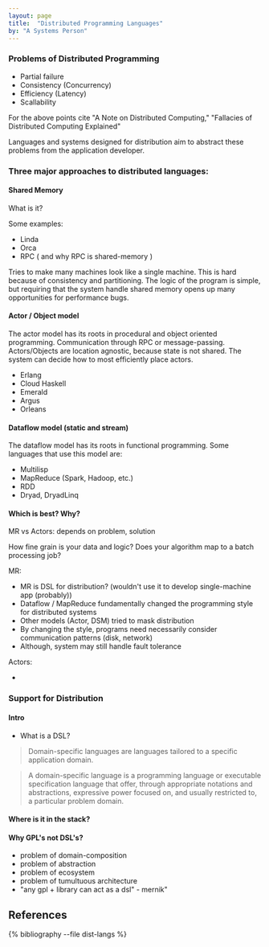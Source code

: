 ```yaml
---
layout: page
title:  "Distributed Programming Languages"
by: "A Systems Person"
---
```


### Problems of Distributed Programming

* Partial failure
* Consistency (Concurrency)
* Efficiency (Latency)
* Scallability

For the above points cite "A Note on Distributed Computing," "Fallacies of Distributed Computing Explained"

Languages and systems designed for distribution aim to abstract these problems from the application developer.


### Three major approaches to distributed languages:

#### Shared Memory

What is it?

Some examples:

* Linda
* Orca
* RPC ( and why RPC is shared-memory )

Tries to make many machines look like a single machine.
This is hard because of consistency and partitioning.
The logic of the program is simple, but requiring that the system handle shared memory opens up many opportunities for performance bugs.

#### Actor / Object model

The actor model has its roots in procedural and object oriented programming.
Communication through RPC or message-passing.
Actors/Objects are location agnostic, because state is not shared.
The system can decide how to most efficiently place actors.

* Erlang
* Cloud Haskell
* Emerald
* Argus
* Orleans

#### Dataflow model (static and stream)

The dataflow model has its roots in functional programming.
Some languages that use this model are:

* Multilisp
* MapReduce (Spark, Hadoop, etc.)
* RDD
* Dryad, DryadLinq

#### Which is best? Why?

MR vs Actors: depends on problem, solution

How fine grain is your data and logic?
Does your algorithm map to a batch processing job?

MR:

* MR is DSL for distribution? (wouldn't use it to develop single-machine app (probably))
* Dataflow / MapReduce fundamentally changed the programming style for distributed systems
* Other models (Actor, DSM) tried to mask distribution
* By changing the style, programs need necessarily consider communication patterns (disk, network)
* Although, system may still handle fault tolerance

Actors:

* 

### Support for Distribution

#### Intro

* What is a DSL?
> Domain-specific languages are languages tailored to a specific application domain.

> A domain-specific language is a programming language or executable specification language that offer, through appropriate notations and abstractions, expressive power focused on, and usually restricted to, a particular problem domain.

#### Where is it in the stack?

#### Why GPL's not DSL's?

* problem of domain-composition
* problem of abstraction
* problem of ecosystem
* problem of tumultuous architecture
* "any gpl + library can act as a dsl" - mernik"

## References

{% bibliography --file dist-langs %}
